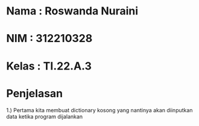 # Nama : Roswanda Nuraini

# NIM : 312210328

# Kelas : TI.22.A.3

# Penjelasan

1.) Pertama kita membuat dictionary kosong yang nantinya akan diinputkan data ketika program dijalankan


